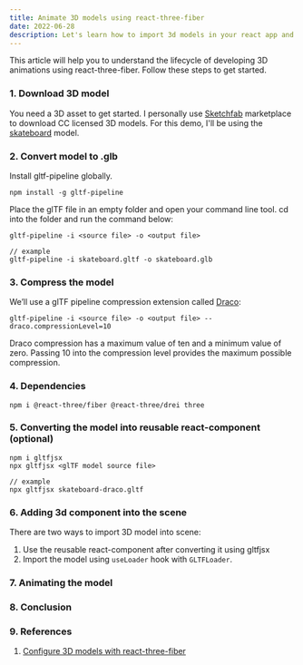 ```yaml
---
title: Animate 3D models using react-three-fiber
date: 2022-06-28
description: Let's learn how to import 3d models in your react app and how to animate it. @react-three/fiber @react-three/drei three
---
```


This article will help you to understand the lifecycle of developing 3D animations using react-three-fiber. Follow these steps to get started.

### 1. Download 3D model

You need a 3D asset to get started. I personally use [Sketchfab](https://sketchfab.com/) marketplace to download CC licensed 3D models.
For this demo, I'll be using the [skateboard](https://sketchfab.com/3d-models/skateboard-4295ea44111e45299d5ab4862a354664) model.

### 2. Convert model to .glb

Install gltf-pipeline globally.

```
npm install -g gltf-pipeline
```

Place the glTF file in an empty folder and open your command line tool. cd into the folder and run the command below:

```
gltf-pipeline -i <source file> -o <output file>

// example
gltf-pipeline -i skateboard.gltf -o skateboard.glb
```

### 3. Compress the model

We’ll use a glTF pipeline compression extension called [Draco](https://google.github.io/draco/):

```
gltf-pipeline -i <source file> -o <output file> --draco.compressionLevel=10
```

Draco compression has a maximum value of ten and a minimum value of zero. Passing 10 into the compression level provides the maximum possible compression.

### 4. Dependencies

```
npm i @react-three/fiber @react-three/drei three
```

### 5. Converting the model into reusable react-component (optional)

```
npm i gltfjsx
npx gltfjsx <glTF model source file>

// example
npx gltfjsx skateboard-draco.gltf
```

### 6. Adding 3d component into the scene

There are two ways to import 3D model into scene:

1. Use the reusable react-component after converting it using gltfjsx
2. Import the model using `useLoader` hook with `GLTFLoader`.

### 7. Animating the model

### 8. Conclusion

### 9. References

1. [Configure 3D models with react-three-fiber](https://blog.logrocket.com/configure-3d-models-react-three-fiber/)
